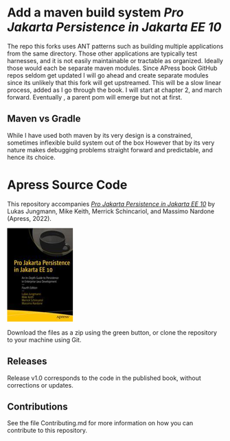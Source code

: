# Add a maven build system  *Pro Jakarta Persistence in Jakarta EE 10*

The repo this forks uses ANT patterns such as building multiple applications from the same directory.
Those other applications are typically test harnesses, and it is not easily maintainable or tractable as organized.
Ideally those would each be separate maven modules. Since APress book GitHub repos seldom get updated I will go ahead
and create separate modules since its unlikely that this fork will get upstreamed.
This will be a slow linear process, added as I go through the book. I will start at chapter 2, and march forward.
Eventually , a parent pom will emerge but not at first.

## Maven vs Gradle
While I have used both maven by its very design is a constrained, sometimes inflexible build system out of the box
However that by its very nature makes debugging problems straight forward and predictable, and hence its choice.

# Apress Source Code

This repository accompanies [*Pro Jakarta Persistence in Jakarta EE 10*](https://link.springer.com/book/10.1007/978-1-4842-7443-9) by  Lukas Jungmann, Mike Keith, Merrick Schincariol, and Massimo Nardone (Apress, 2022).

![Cover image](978-1-4842-7442-2.jpg)

Download the files as a zip using the green button, or clone the repository to your machine using Git.

## Releases

Release v1.0 corresponds to the code in the published book, without corrections or updates.

## Contributions

See the file Contributing.md for more information on how you can contribute to this repository.